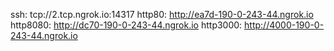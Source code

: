 ssh: tcp://2.tcp.ngrok.io:14317 
http80: http://ea7d-190-0-243-44.ngrok.io 
http8080: http://dc70-190-0-243-44.ngrok.io 
http3000: http://4000-190-0-243-44.ngrok.io 
